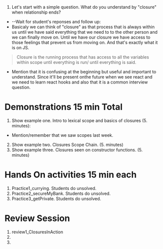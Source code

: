 1. Let's start with a simple question. What do you understand by "closure" when relationship ends?
* --Wait for student's reponses and follow up:
* Basicaly we can think of "closure" as that process that is always within us until we have said everything that we need to to the other person and we can finally move on. Until we have our closure we have access to those feelings that prevent us from moving on. And that's exactly what it is on JS.
> Closure is the running process that has access to all the variables within scope until everything is run/ until everything is said.

* Mention that it is confusing at the beginning but useful and important to understand. Since it'll be present onthe future when we see react and we need to learn react hooks and also that it is a common interview question.

# Demonstrations 15 min Total
1. Show example one. Intro to lexical scope and basics of closures (5. minutes):
* Mention/remember that we saw scopes last week.
2. Show example two. Closures Scope Chain. (5. minutes)
3. Show example three. Closures seen on constructor functions. (5. minutes)


# Hands On activities 15 min each
1. Practice1_currying. Students do unsolved.
2. Practice2_secureMyBank. Students do unsolved.
3. Practice3_getPrivate. Students do unsolved. 

# Review Session
1. review1_ClosuresInAction
2.  
3. 